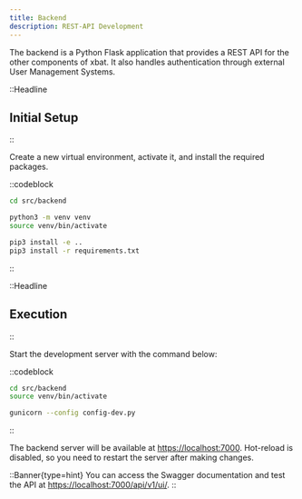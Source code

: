 ```yaml
---
title: Backend
description: REST-API Development
---
```


The backend is a Python Flask application that provides a REST API for the other components of xbat. It also handles authentication through external User Management Systems.

::Headline

## Initial Setup

::

Create a new virtual environment, activate it, and install the required packages.

::codeblock

```bash
cd src/backend

python3 -m venv venv
source venv/bin/activate

pip3 install -e ..
pip3 install -r requirements.txt
```

::

::Headline

## Execution

::

Start the development server with the command below:

::codeblock

```bash
cd src/backend
source venv/bin/activate

gunicorn --config config-dev.py
```

::

The backend server will be available at [https://localhost:7000](https://localhost:7000). Hot-reload is disabled, so you need to restart the server after making changes.

::Banner{type=hint}
You can access the Swagger documentation and test the API at [https://localhost:7000/api/v1/ui/](https://localhost:7000/api/v1/ui/).
::
